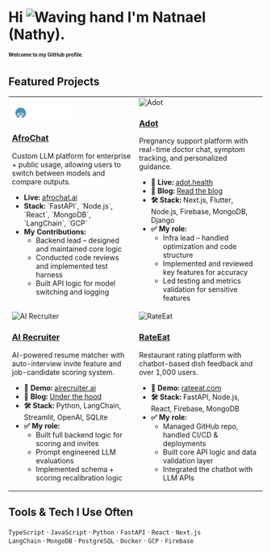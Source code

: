 <h1 align="left">
  Hi <img src="https://media.giphy.com/media/hvRJCLFzcasrR4ia7z/giphy.gif" width="30" alt="Waving hand"/> I'm Natnael (Nathy).<br/>
  <span style="font-size: 10px;">Welcome to my GitHub profile.</span>
</h1>


## Featured Projects

<table>
  <tr>
    <td width="50%">
      <img src="./afrochat-transparent-bg-logo.svg" alt="AfroChat" width="50%" height="50%" align="center"/>
      <h3><a href="https://github.com/YourLinkHere">AfroChat</a></h3>
      <p>Custom LLM platform for enterprise + public usage, allowing users to switch between models and compare outputs.</p>
      <ul>
        <li><strong> Live:</strong> <a href="https://afrochat.app">afrochat.ai</a></li>
        <li><strong> Stack:</strong> `FastAPI`, `Node.js`, `React`, `MongoDB`, `LangChain`, `GCP`</li>
        <li><strong> My Contributions:</strong>
          <ul>
            <li>Backend lead – designed and maintained core logic</li>
            <li>Conducted code reviews and implemented test harness</li>
            <li>Built API logic for model switching and logging</li>
          </ul>
        </li>
      </ul>
    </td>
    <td width="50%">
      <img src="https://your-image-link.com/adot.png" alt="Adot" width="100%"/>
      <h3><a href="https://github.com/YourLinkHere">Adot</a></h3>
      <p>Pregnancy support platform with real-time doctor chat, symptom tracking, and personalized guidance.</p>
      <ul>
        <li><strong>🔗 Live:</strong> <a href="https://adot.health">adot.health</a></li>
        <li><strong>📝 Blog:</strong> <a href="https://your-blog-link.com/adot">Read the blog</a></li>
        <li><strong>🛠️ Stack:</strong> Next.js, Flutter, Node.js, Firebase, MongoDB, Django</li>
        <li><strong>✅ My role:</strong>
          <ul>
            <li>Infra lead – handled optimization and code structure</li>
            <li>Implemented and reviewed key features for accuracy</li>
            <li>Led testing and metrics validation for sensitive features</li>
          </ul>
        </li>
      </ul>
    </td>
  </tr>
  <tr>
    <td width="50%">
      <img src="https://your-image-link.com/ai-recruiter.png" alt="AI Recruiter" width="100%"/>
      <h3><a href="https://github.com/YourLinkHere">AI Recruiter</a></h3>
      <p>AI-powered resume matcher with auto-interview invite feature and job-candidate scoring system.</p>
      <ul>
        <li><strong>🔗 Demo:</strong> <a href="https://airecruiter.ai">airecruiter.ai</a></li>
        <li><strong>📝 Blog:</strong> <a href="https://your-blog-link.com/ai-recruiter">Under the hood</a></li>
        <li><strong>🛠️ Stack:</strong> Python, LangChain, Streamlit, OpenAI, SQLite</li>
        <li><strong>✅ My role:</strong>
          <ul>
            <li>Built full backend logic for scoring and invites</li>
            <li>Prompt engineered LLM evaluations</li>
            <li>Implemented schema + scoring recalibration logic</li>
          </ul>
        </li>
      </ul>
    </td>
    <td width="50%">
      <img src="https://your-image-link.com/rateeat.png" alt="RateEat" width="100%"/>
      <h3><a href="https://github.com/YourLinkHere">RateEat</a></h3>
      <p>Restaurant rating platform with chatbot-based dish feedback and over 1,000 users.</p>
      <ul>
        <li><strong>🔗 Demo:</strong> <a href="https://rateeat.com">rateeat.com</a></li>
        <li><strong>🛠️ Stack:</strong> FastAPI, Node.js, React, Firebase, MongoDB</li>
        <li><strong>✅ My role:</strong>
          <ul>
            <li>Managed GitHub repo, handled CI/CD & deployments</li>
            <li>Built core API logic and data validation layer</li>
            <li>Integrated the chatbot with LLM APIs</li>
          </ul>
        </li>
      </ul>
    </td>
  </tr>
</table>

## Tools & Tech I Use Often
`TypeScript` · `JavaScript` · `Python` · `FastAPI` · `React` · `Next.js`  
`LangChain` · `MongoDB` · `PostgreSQL` · `Docker` · `GCP` · `Firebase`

